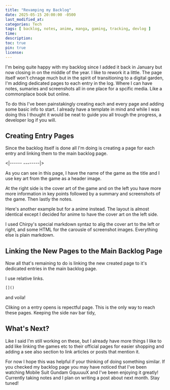 ```yaml
---
title: "Revamping my Backlog"
date: 2025-05-15 20:00:00 -0500
last_modified_at: 
categories: Tech
tags: [ backlog, notes, anime, manga, gaming, tracking, devlog ]
time: 
description:
toc: true  
pin: true
license: 
---
```


I'm being quite happy with my backlog since I added it back in January but now closing in on the middle of the year. I like to rework it a little. The page itself won't chnage much but in the spirit of transitioning to a digital garden, I'm adding dedicated pages to each entry in the log. Where I can have notes, sumaries and screenshots all in one place for a spcific media. Like a commonplace book but online. 

To do this I've been painstakingly creating each and every page and adding some basic info to start. I already have a template in mind and while I was doing this I thought it would be neat to guide you all trough the progress, a developer log if you will.

## Creating Entry Pages

Since the backlog itself is done all I'm doing is creating a page for each entry and linking them to the main backlog page.

<|------ --------|>

As you can see in this page, I have the name of the game as the title and I use key art from the game as a header image.

At the right side is the cover art of the game and on the left you have more more information in key points followed by a summary and screenshots of the game. Then lastly the notes. 

Here's another example but for a anime instead. The layout is almost identical except I decided for anime to have the cover art on the left side.

I used Chirpy's special markdown syntaz to alig the cover art to the left or right, and some HTML for the carousle of screenshot images. Everything else is plain markdown.

## Linking the New Pages to the Main Backlog Page

Now all that's remaining to do is linking the new created page to it's dedicated entries in the main backlog page. 

I use relative links.

```html
[]()
```
and voila!

Cliking on a entry opens is repectful page. This is the only way to reach these pages. Keeping the side nav bar tidy,

## What's Next? 

Like I said I'm still working on these, but I already have more things I like to add like linking the games etc to their official pages for easier shopping and adding a see also section to link articles or posts that mention it. 

For now I hope this was helpful if your thinking of doing something similar. If you checked my backlog page you may have noticed that I've been watching Mobile Suit Gundam GquuuuX and I've been enjoying it greatly! Currently taking notes and I plan on writing a post about next month. Stay tuned! 